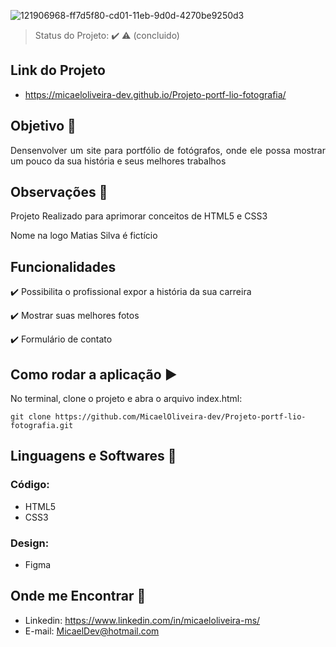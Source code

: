 ![121906968-ff7d5f80-cd01-11eb-9d0d-4270be9250d3](https://user-images.githubusercontent.com/72334759/124166594-6c6e5480-da79-11eb-9825-52ae337da6db.png)

> Status do Projeto: :heavy_check_mark: :warning: (concluido)

## Link do Projeto
- https://micaeloliveira-dev.github.io/Projeto-portf-lio-fotografia/

## Objetivo :dart:

<p align="justify">
  Densenvolver um site para portfólio de fotógrafos, onde ele possa mostrar um pouco da sua história e seus melhores trabalhos </br>
</p>

## Observações 🔭
<p>Projeto Realizado para aprimorar conceitos de HTML5 e CSS3</p>
<p>Nome na logo Matias Silva é fictício</p>

## Funcionalidades

:heavy_check_mark: Possibilita o profissional expor a história da sua carreira 

:heavy_check_mark: Mostrar suas melhores fotos 

:heavy_check_mark: Formulário de contato

## Como rodar a aplicação :arrow_forward:

No terminal, clone o projeto e abra o arquivo index.html: 

```
git clone https://github.com/MicaelOliveira-dev/Projeto-portf-lio-fotografia.git
```
 
## Linguagens e Softwares 🚀 
### Código:
- HTML5
- CSS3
### Design:
- Figma

## Onde me Encontrar 📌
- Linkedin: https://www.linkedin.com/in/micaeloliveira-ms/
- E-mail: MicaelDev@hotmail.com





